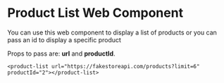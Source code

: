 # Product List Web Component

You can use this web component to display a list of products or you can pass an id to display a specific product

Props to pass are: **url** and **productId**.

`<product-list url="https://fakestoreapi.com/products?limit=6" productId="2"></product-list>`
